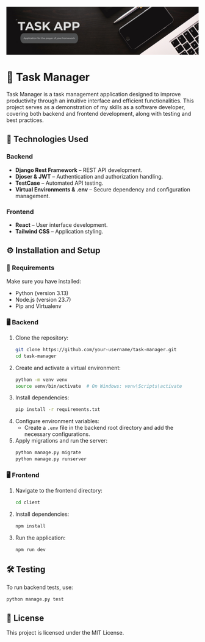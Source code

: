 ![TaskApp Banner](/build/static/taskAppBanner.png)
# 📌 Task Manager

Task Manager is a task management application designed to improve productivity through an intuitive interface and efficient functionalities. This project serves as a demonstration of my skills as a software developer, covering both backend and frontend development, along with testing and best practices.

## 🚀 Technologies Used

### Backend
- **Django Rest Framework** – REST API development.
- **Djoser & JWT** – Authentication and authorization handling.
- **TestCase** – Automated API testing.
- **Virtual Environments & .env** – Secure dependency and configuration management.

### Frontend
- **React** – User interface development.
- **Tailwind CSS** – Application styling.

## ⚙️ Installation and Setup

### 🔧 Requirements
Make sure you have installed:
- Python (version 3.13)
- Node.js (version 23.7)
- Pip and Virtualenv

### 🖥 Backend
1. Clone the repository:
   ```bash
   git clone https://github.com/your-username/task-manager.git
   cd task-manager
   ```
2. Create and activate a virtual environment:
   ```bash
   python -m venv venv  
   source venv/bin/activate  # On Windows: venv\Scripts\activate
   ```
3. Install dependencies:
   ```bash
   pip install -r requirements.txt
   ```
4. Configure environment variables:
   - Create a `.env` file in the backend root directory and add the necessary configurations.
5. Apply migrations and run the server:
   ```bash
   python manage.py migrate  
   python manage.py runserver  
   ```

### 🖥 Frontend
1. Navigate to the frontend directory:
   ```bash
   cd client
   ```
2. Install dependencies:
   ```bash
   npm install  
   ```
3. Run the application:
   ```bash
   npm run dev  
   ```

## 🛠 Testing
To run backend tests, use:
```bash
python manage.py test  
```

## 📜 License
This project is licensed under the MIT License.
